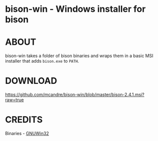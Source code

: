 # bison-win - Windows installer for bison

# ABOUT

bison-win takes a folder of bison binaries and wraps them in a basic MSI installer that
adds `bison.exe` to `PATH`.

# DOWNLOAD

https://github.com/mcandre/bison-win/blob/master/bison-2.4.1.msi?raw=true

# CREDITS

Binaries - [GNUWin32](http://gnuwin32.sourceforge.net/packages/bison.htm)
